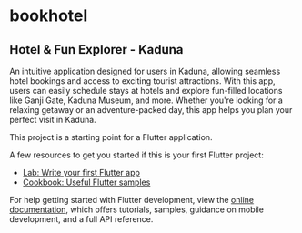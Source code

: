 # bookhotel

## Hotel & Fun Explorer - Kaduna

An intuitive application designed for users in Kaduna, allowing seamless hotel bookings and access to exciting tourist attractions. With this app, users can easily schedule stays at hotels and explore fun-filled locations like Ganji Gate, Kaduna Museum, and more. Whether you're looking for a relaxing getaway or an adventure-packed day, this app helps you plan your perfect visit in Kaduna.


This project is a starting point for a Flutter application.

A few resources to get you started if this is your first Flutter project:

- [Lab: Write your first Flutter app](https://docs.flutter.dev/get-started/codelab)
- [Cookbook: Useful Flutter samples](https://docs.flutter.dev/cookbook)

For help getting started with Flutter development, view the
[online documentation](https://docs.flutter.dev/), which offers tutorials,
samples, guidance on mobile development, and a full API reference.
